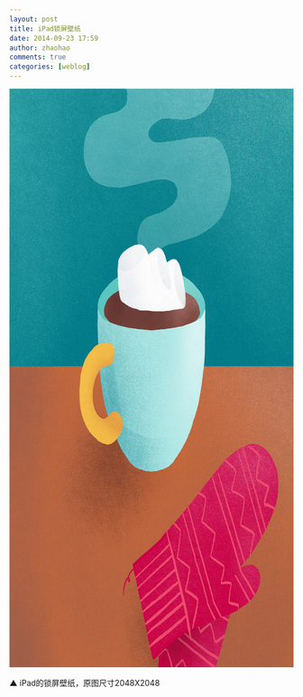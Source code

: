```yaml
---
layout: post
title: iPad锁屏壁纸
date: 2014-09-23 17:59
author: zhaohao
comments: true
categories: [weblog]
---
```

<a href="/Media/20140918_233716000_iOS.jpg"><img class="alignleft size-large wp-image-1707" src="/Media/20140918_233716000_iOS.jpg" alt="20140918_233716000_iOS" width="1024" height="1024" /></a>

▲ iPad的锁屏壁纸，原图尺寸2048X2048
